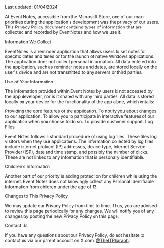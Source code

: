 Last updated: 01/04/2024

At Event Notes, accessible from the Microsoft Store, one of our main priorities during the application's development was the privacy of our users. This Privacy Policy document contains types of information that are collected and recorded by EventNotes and how we use it.

Information We Collect

EventNotes is a reminder application that allows users to set notes for specific dates and times or for the launch of native Windows applications. The application does not collect personal information. All data entered into the application, such as reminder notes and dates, are stored locally on the user's device and are not transmitted to any servers or third parties.

Use of Your Information

The information provided within Event Notes by users is not accessed by the app developer, nor is it shared with any third parties. All data is stored locally on your device for the functionality of the app alone, which entails:

Providing the core features of the application.
To notify you about changes to our application.
To allow you to participate in interactive features of our application when you choose to do so.
To provide customer support.
Log Files

Event Notes follows a standard procedure of using log files. These files log visitors when they use applications. The information collected by log files include internet protocol (IP) addresses, device type, Internet Service Provider (ISP), date and time stamp, and possibly the number of clicks. These are not linked to any information that is personally identifiable.

Children's Information

Another part of our priority is adding protection for children while using the internet. Event Notes does not knowingly collect any Personal Identifiable Information from children under the age of 13.

Changes to This Privacy Policy

We may update our Privacy Policy from time to time. Thus, you are advised to review this page periodically for any changes. We will notify you of any changes by posting the new Privacy Policy on this page.

Contact Us

If you have any questions about our Privacy Policy, do not hesitate to contact us via our parent account on X.com, [@TheITPharaoh](https://twitter.com/TheITPharaoh).

